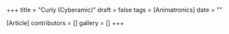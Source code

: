 +++
title = "Curly (Cyberamic)"
draft = false
tags = [Animatronics]
date = ""

[Article]
contributors = []
gallery = []
+++
